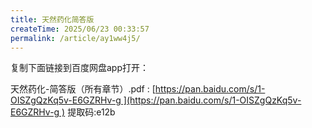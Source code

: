 ```yaml
---
title: 天然药化简答版
createTime: 2025/06/23 00:33:57
permalink: /article/ay1ww4j5/
---
```

复制下面链接到百度网盘app打开：

天然药化-简答版（所有章节）.pdf : [https://pan.baidu.com/s/1-OISZgQzKq5v-E6GZRHv-g ](https://pan.baidu.com/s/1-OISZgQzKq5v-E6GZRHv-g )
提取码:e12b